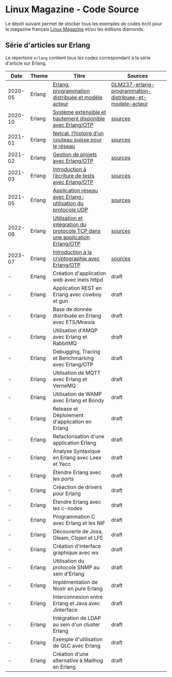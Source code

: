 # Linux Magazine - Code Source

Le dépôt suivant permet de stocker tous les exemples de codes écrit
pour le magazine français [Linux Magazine](https://www.editions-diamond.fr) et/ou les éditions
diamonds.

## Série d'articles sur Erlang

Le répertoire `erlang` contient tous les codes correspondant à la
série d'article sur Erlang.

| Date    | Theme | Titre | Sources |
|---------|-------|-------|---------|
| 2020-05 | Erlang | [Erlang, programmation distribuée et modèle acteur](https://connect.ed-diamond.com/GNU-Linux-Magazine/glmf-237/erlang-programmation-distribuee-et-modele-acteur) | [GLM237-erlang-programmation-distribuee-et-modele-acteur](GLM237-erlang-programmation-distribuee-et-modele-acteur) |
| 2020-10 | Erlang | [Système extensible et hautement disponible avec Erlang/OTP](https://connect.ed-diamond.com/GNU-Linux-Magazine/glmf-241/systeme-extensible-et-hautement-disponible-avec-erlang-otp) | [sources](GLM241-systeme-extensible-et-hautement-disponible-avec-erlang-otp) |
| 2021-01 | Erlang | [Netcat, l’histoire d’un couteau suisse pour le réseau](https://connect.ed-diamond.com/Linux-Pratique/lp-123/netcat-l-histoire-d-un-couteau-suisse-pour-le-reseau) | [sources](LP123-netcat-l-histoire-d-un-couteau-suisse-pour-le-reseau) |
| 2021-02 | Erlang | [Gestion de projets avec Erlang/OTP](https://connect.ed-diamond.com/GNU-Linux-Magazine/glmf-245/gestion-de-projets-avec-erlang-otp) | [sources](GLM245-gestion-de-projets-avec-erlang-otp)
| 2021-03 | Erlang | [Introduction à l’écriture de tests avec Erlang/OTP](https://connect.ed-diamond.com/GNU-Linux-Magazine/glmfhs-113/introduction-a-l-ecriture-de-tests-avec-erlang-otp) | [sources](GLMHS113-introduction-a-l-ecriture-de-tests-avec-erlang-otp) |
| 2021-05 | Erlang | [Application réseau avec Erlang : utilisation du protocole UDP](https://connect.ed-diamond.com/GNU-Linux-Magazine/glmf-248/application-reseau-avec-erlang-utilisation-du-protocole-udp) | [sources](GLM248-application-réseau-avec-erlang-utilisation-du-protocole-udp) |
| 2022-06 | Erlang | [Utilisation et intégration du protocole TCP dans une application Erlang/OTP](https://connect.ed-diamond.com/gnu-linux-magazine/glmfhs-120/utilisation-et-integration-du-protocole-tcp-dans-une-application-erlang-otp) | [sources](GLMHS120-utilisation-et-integration-du-protocole-tcp-dans-une-application-erlang-otp) |
| 2023-07 | Erlang | [Introduction à la cryptographie avec Erlang/OTP](https://connect.ed-diamond.com/gnu-linux-magazine/glmf-264/introduction-a-la-cryptographie-avec-erlang-otp) | [sources](GLM264-introduction-a-la-cryptographie-avec-erlang-otp) |
| - | Erlang | Création d'application web avec inets httpd | draft |
| - | Erlang | Application REST en Erlang avec cowboy et gun | draft |
| - | Erlang | Base de donnée distribuée en Erlang avec ETS/Mnesia | draft |
| - | Erlang | Utilisation d'AMQP avec Erlang et RabbitMQ | draft |
| - | Erlang | Debugging, Tracing et Benchmarking avec Erlang/OTP | draft |
| - | Erlang | Utilisation de MQTT avec Erlang et VerneMQ | draft |
| - | Erlang | Utilisation de WAMP avec Erlang et Bondy | draft |
| - | Erlang | Release et Déploiement d'application en Erlang | draft |
| - | Erlang | Refactorisation d'une application Erlang | draft |
| - | Erlang | Analyse Syntaxique en Erlang avec Leex et Yecc | draft |
| - | Erlang | Étendre Erlang avec les ports | draft |
| - | Erlang | Créaction de drivers pour Erlang | draft |
| - | Erlang | Étendre Erlang avec les c-nodes | draft |
| - | Erlang | Programmation C avec Erlang et les NIF | draft |
| - | Erlang | Découverte de Joxa, Gleam, Clojerl et LFE | draft | 
| - | Erlang | Création d'interface graphique avec wx | draft |
| - | Erlang | Utilisation du protocole SNMP au sein d'Erlang | draft |
| - | Erlang | Implémentation de Nostr en pure Erlang | draft |
| - | Erlang | Interconnexion entre Erlang et Java avec Jinterface | draft |
| - | Erlang | Intégration de LDAP au sein d'un cluster Erlang | draft |
| - | Erlang | Exemple d'utilisation de QLC avec Erlang | draft |
| - | Erlang | Création d'une alternative à Mailhog en Erlang | draft |
